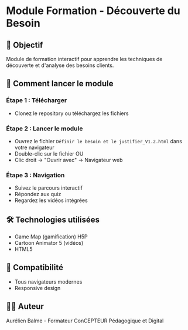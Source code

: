 # Module Formation - Découverte du Besoin

## 🎯 Objectif
Module de formation interactif pour apprendre les techniques de découverte et d'analyse des besoins clients.

## 🚀 Comment lancer le module

### Étape 1 : Télécharger
- Clonez le repository ou téléchargez les fichiers

### Étape 2 : Lancer le module
- Ouvrez le fichier `Définir le besoin et le justifier_V1.2.html` dans votre navigateur
- Double-clic sur le fichier OU
- Clic droit → "Ouvrir avec" → Navigateur web

### Étape 3 : Navigation
- Suivez le parcours interactif
- Répondez aux quiz
- Regardez les vidéos intégrées

## 🛠️ Technologies utilisées
- Game Map (gamification) H5P
- Cartoon Animator 5 (vidéos)
- HTML5

## 📱 Compatibilité
- Tous navigateurs modernes
- Responsive design

## 👨‍💼 Auteur
Aurélien Balme - Formateur ConCEPTEUR Pédagogique et Digital

